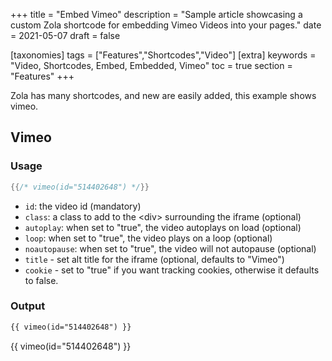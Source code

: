 +++
title = "Embed Vimeo"
description = "Sample article showcasing a custom Zola shortcode for embedding Vimeo Videos into your pages."
date = 2021-05-07
draft = false

[taxonomies]
tags = ["Features","Shortcodes","Video"]
[extra]
keywords = "Video, Shortcodes, Embed, Embedded, Vimeo"
toc = true
section = "Features"
+++

Zola has many shortcodes, and new are easily added, this example shows vimeo.
<!-- more -->

## Vimeo

### Usage

```rs
{{/* vimeo(id="514402648") */}}
```

- `id`: the video id (mandatory)
- `class`: a class to add to the &lt;div&gt; surrounding the iframe (optional)
- `autoplay`: when set to "true", the video autoplays on load (optional)
- `loop`: when set to "true", the video plays on a loop (optional)
- `noautopause`: when set to "true", the video will not autopause (optional)
- `title` - set alt title for the iframe (optional, defaults to "Vimeo")
- `cookie` - set to "true" if you want tracking cookies, otherwise it defaults to false.

### Output
```html
{{ vimeo(id="514402648") }}
```
{{ vimeo(id="514402648") }}
